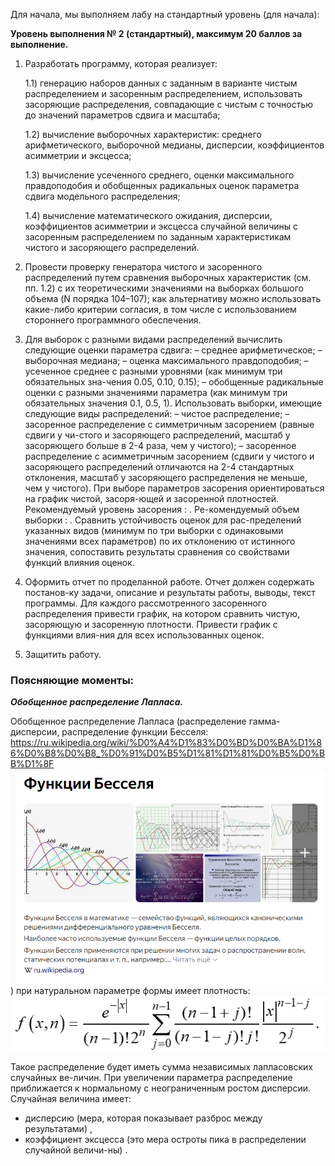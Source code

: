 Для начала, мы выполняем лабу на стандартный уровень (для начала):

**Уровень выполнения № 2 (стандартный), максимум 20 баллов за выполнение.**

1. Разработать программу, которая реализует:

    1.1) генерацию наборов данных с заданным в варианте чистым распределением и засоренным распределением, использовать засоряющие распределения, совпадающие с чистым с точностью до значений параметров сдвига и масштаба;

    1.2) вычисление выборочных характеристик: среднего арифметического, выборочной медианы, дисперсии, коэффициентов асимметрии и эксцесса;

    1.3) вычисление усеченного среднего, оценки максимального правдоподобия и обобщенных радикальных оценок параметра сдвига модельного распределения;

    1.4) вычисление математического ожидания, дисперсии, коэффициентов асимметрии и эксцесса случайной величины с засоренным распределением по заданным характеристикам чистого и засоряющего распределений.

2. Провести проверку генератора чистого и засоренного распределений путем сравнения выборочных характеристик (см. пп. 1.2) с их теоретическими значениями на выборках большого объема (N порядка 104–107); как альтернативу можно использовать какие-либо критерии согласия, в том числе с использованием стороннего программного обеспечения.

3. Для выборок с разными видами распределений вычислить следующие оценки параметра сдвига:
– среднее арифметическое;
– выборочная медиана;
– оценка максимального правдоподобия;
– усеченное среднее с разными уровнями (как минимум три обязательных зна-чения 0.05, 0.10, 0.15);
– обобщенные радикальные оценки с разными значениями параметра (как минимум три обязательных значения 0.1, 0.5, 1).
Использовать выборки, имеющие следующие виды распределений:
– чистое распределение; 
– засоренное распределение с симметричным засорением (равные сдвиги у чи-стого и засоряющего распределений, масштаб у засоряющего больше в 2-4 раза, чем у чистого);
– засоренное распределение с асимметричным засорением (сдвиги у чистого и засоряющего распределений отличаются на 2-4 стандартных отклонения, масштаб у засоряющего распределения не меньше, чем у  чистого). 
При выборе параметров засорения ориентироваться на график чистой, засоря-ющей и засоренной плотностей. Рекомендуемый уровень засорения  :  . Ре-комендуемый объем выборки  :  . Сравнить устойчивость оценок для рас-пределений указанных видов (минимум по три выборки с одинаковыми значениями всех параметров) по их отклонению от истинного значения, сопоставить результаты сравнения со свойствами функций влияния оценок.

4. Оформить отчет по проделанной работе. Отчет должен содержать постанов-ку задачи, описание и результаты работы, выводы, текст программы. Для каждого рассмотренного засоренного распределения привести график, на котором сравнить чистую, засоряющую и засоренную плотности. Привести график с функциями влия-ния для всех использованных оценок.

5. Защитить работу.

### Поясняющие моменты:

***Обобщенное распределение Лапласа.*** 

Обобщенное распределение Лапласа (распределение гамма-дисперсии, распределение функции Бесселя: https://ru.wikipedia.org/wiki/%D0%A4%D1%83%D0%BD%D0%BA%D1%86%D0%B8%D0%B8_%D0%91%D0%B5%D1%81%D1%81%D0%B5%D0%BB%D1%8F 
![Функции Бесселя](image.png)) при натуральном параметре формы имеет плотность:
![Формула плотности](image-1.png)

Такое распределение будет иметь сумма   независимых лапласовских случайных ве-личин. При увеличении параметра   распределение приближается к нормальному с неограниченным ростом дисперсии. Случайная величина имеет: 
- дисперсию (мера, которая показывает разброс между результатами)  , 
- коэффициент эксцесса (это мера остроты пика в распределении случайной величи-ны)  .
